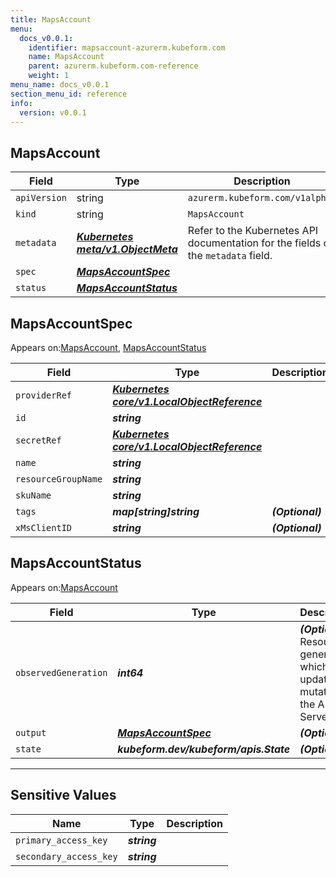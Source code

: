 ```yaml
---
title: MapsAccount
menu:
  docs_v0.0.1:
    identifier: mapsaccount-azurerm.kubeform.com
    name: MapsAccount
    parent: azurerm.kubeform.com-reference
    weight: 1
menu_name: docs_v0.0.1
section_menu_id: reference
info:
  version: v0.0.1
---
```


## MapsAccount
| Field | Type | Description |
| ------ | ----- | ----------- |
| `apiVersion` | string | `azurerm.kubeform.com/v1alpha1` |
|    `kind` | string | `MapsAccount` |
| `metadata` | ***[Kubernetes meta/v1.ObjectMeta](https://kubernetes.io/docs/reference/generated/kubernetes-api/v1.13/#objectmeta-v1-meta)***|Refer to the Kubernetes API documentation for the fields of the `metadata` field.|
| `spec` | ***[MapsAccountSpec](#mapsaccountspec)***||
| `status` | ***[MapsAccountStatus](#mapsaccountstatus)***||
## MapsAccountSpec

Appears on:[MapsAccount](#mapsaccount), [MapsAccountStatus](#mapsaccountstatus)

| Field | Type | Description |
| ------ | ----- | ----------- |
| `providerRef` | ***[Kubernetes core/v1.LocalObjectReference](https://kubernetes.io/docs/reference/generated/kubernetes-api/v1.13/#localobjectreference-v1-core)***||
| `id` | ***string***||
| `secretRef` | ***[Kubernetes core/v1.LocalObjectReference](https://kubernetes.io/docs/reference/generated/kubernetes-api/v1.13/#localobjectreference-v1-core)***||
| `name` | ***string***||
| `resourceGroupName` | ***string***||
| `skuName` | ***string***||
| `tags` | ***map[string]string***| ***(Optional)*** |
| `xMsClientID` | ***string***| ***(Optional)*** |
## MapsAccountStatus

Appears on:[MapsAccount](#mapsaccount)

| Field | Type | Description |
| ------ | ----- | ----------- |
| `observedGeneration` | ***int64***| ***(Optional)*** Resource generation, which is updated on mutation by the API Server.|
| `output` | ***[MapsAccountSpec](#mapsaccountspec)***| ***(Optional)*** |
| `state` | ***kubeform.dev/kubeform/apis.State***| ***(Optional)*** |
---
## Sensitive Values
| Name | Type | Description |
|------|------|-------------|
| `primary_access_key` | ***string*** ||
| `secondary_access_key` | ***string*** ||
